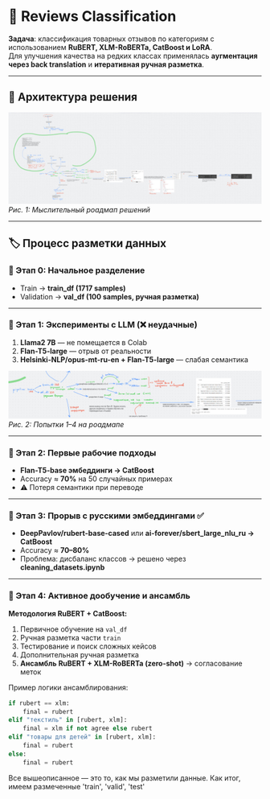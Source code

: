 # 📝 Reviews Classification  

**Задача**: классификация товарных отзывов по категориям с использованием **RuBERT, XLM-RoBERTa, CatBoost и LoRA**.  
Для улучшения качества на редких классах применялась **аугментация через back translation** и **итеративная ручная разметка**.  

---

## 📌 Архитектура решения  

![Общая схема работы](/images/photo_2025-09-17_23-55-04.jpg)  
*Рис. 1: Мыслительный роадмап решений*  

---

## 🏷️ Процесс разметки данных  

### 🔹 Этап 0: Начальное разделение
- Train → **train_df (1717 samples)**  
- Validation → **val_df (100 samples, ручная разметка)**  

---

### 🔹 Этап 1: Эксперименты с LLM (❌ неудачные)
1. **Llama2 7B** — не помещается в Colab  
2. **Flan-T5-large** — отрыв от реальности  
3. **Helsinki-NLP/opus-mt-ru-en + Flan-T5-large** — слабая семантика  

![Неудачные попытки](images/photo_2025-09-18_00-05-27.jpg)  
*Рис. 2: Попытки 1–4 на роадмапе*  

---

### 🔹 Этап 2: Первые рабочие подходы  
- **Flan-T5-base эмбеддинги → CatBoost**  
- Accuracy ≈ **70%** на 50 случайных примерах  
- ⚠️ Потеря семантики при переводе  

---

### 🔹 Этап 3: Прорыв с русскими эмбеддингами ✅  
- **DeepPavlov/rubert-base-cased** или **ai-forever/sbert_large_nlu_ru → CatBoost**  
- Accuracy ≈ **70–80%**  
- Проблема: дисбаланс классов → решено через **cleaning_datasets.ipynb**  

---

### 🔹 Этап 4: Активное дообучение и ансамбль  

**Методология RuBERT + CatBoost:**
1. Первичное обучение на `val_df`  
2. Ручная разметка части `train`  
3. Тестирование и поиск сложных кейсов  
4. Дополнительная ручная разметка  
5. **Ансамбль RuBERT + XLM-RoBERTa (zero-shot)** → согласование меток  

Пример логики ансамблирования:  

```python
if rubert == xlm:
    final = rubert
elif "текстиль" in [rubert, xlm]:
    final = xlm if not agree else rubert
elif "товары для детей" in [rubert, xlm]:
    final = rubert
else:
    final = rubert
```

Все вышеописанное — это то, как мы разметили данные. Как итог, имеем размеченные 'train', 'valid', 'test'
